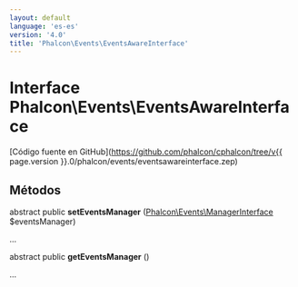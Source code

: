 ```yaml
---
layout: default
language: 'es-es'
version: '4.0'
title: 'Phalcon\Events\EventsAwareInterface'
---
```

# Interface **Phalcon\Events\EventsAwareInterface**

[Código fuente en GitHub](https://github.com/phalcon/cphalcon/tree/v{{ page.version }}.0/phalcon/events/eventsawareinterface.zep)

## Métodos

abstract public **setEventsManager** ([Phalcon\Events\ManagerInterface](Phalcon_Events_ManagerInterface) $eventsManager)

...

abstract public **getEventsManager** ()

...
